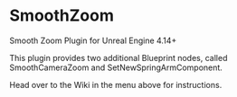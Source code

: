 # SmoothZoom
Smooth Zoom Plugin for Unreal Engine 4.14+

This plugin provides two additional Blueprint nodes, called SmoothCameraZoom and SetNewSpringArmComponent.  

Head over to the Wiki in the menu above for instructions.
